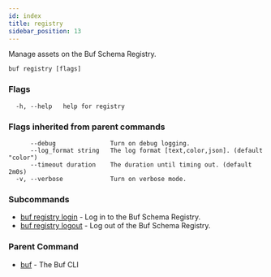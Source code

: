 ```yaml
---
id: index
title: registry
sidebar_position: 13
---
```

Manage assets on the Buf Schema Registry.

```
buf registry [flags]
```

### Flags

```
  -h, --help   help for registry
```

### Flags inherited from parent commands

```
      --debug               Turn on debug logging.
      --log_format string   The log format [text,color,json]. (default "color")
      --timeout duration    The duration until timing out. (default 2m0s)
  -v, --verbose             Turn on verbose mode.
```

### Subcommands

* [buf registry login](login.md)	 - Log in to the Buf Schema Registry.
* [buf registry logout](logout.md)	 - Log out of the Buf Schema Registry.

### Parent Command

* [buf](index.md)	 - The Buf CLI
